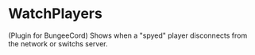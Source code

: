 WatchPlayers
============

(Plugin for BungeeCord) Shows when a "spyed" player disconnects from the network or switchs server.

